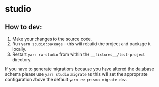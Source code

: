 # studio

## How to dev:
1. Make your changes to the source code.
2. Run `yarn studio:package` - this will rebuild the project and package it locally.
3. Restart `yarn rw-studio` from within the `__fixtures__/test-project` directory.

If you have to generate migrations because you have altered the database schema please use `yarn studio:migrate` as this will set the appropriate configuration above the default `yarn rw prisma migrate dev`.
